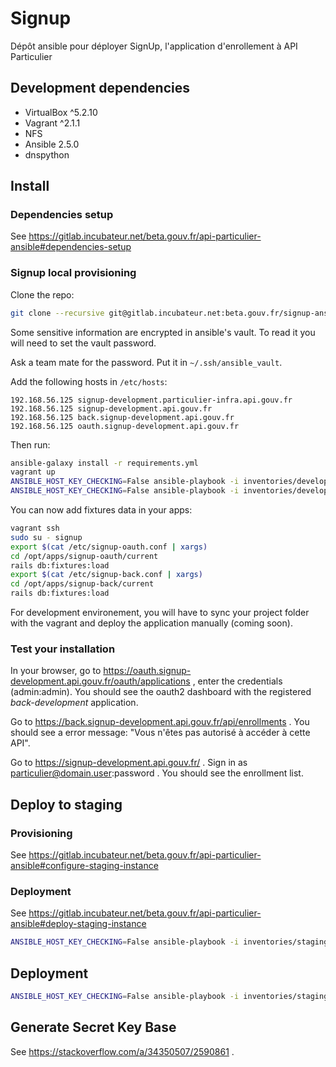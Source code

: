 # Signup

Dépôt ansible pour déployer SignUp, l'application d'enrollement à API Particulier

## Development dependencies

- VirtualBox ^5.2.10
- Vagrant ^2.1.1
- NFS
- Ansible 2.5.0
- dnspython

## Install

### Dependencies setup

See https://gitlab.incubateur.net/beta.gouv.fr/api-particulier-ansible#dependencies-setup

### Signup local provisioning

Clone the repo:

```bash
git clone --recursive git@gitlab.incubateur.net:beta.gouv.fr/signup-ansible.git
```

Some sensitive information are encrypted in ansible's vault. To read it you will need to set the vault password.

Ask a team mate for the password. Put it in `~/.ssh/ansible_vault`.

Add the following hosts in `/etc/hosts`:

```text
192.168.56.125 signup-development.particulier-infra.api.gouv.fr
192.168.56.125 signup-development.api.gouv.fr
192.168.56.125 back.signup-development.api.gouv.fr
192.168.56.125 oauth.signup-development.api.gouv.fr
```

Then run:

```bash
ansible-galaxy install -r requirements.yml
vagrant up
ANSIBLE_HOST_KEY_CHECKING=False ansible-playbook -i inventories/development/hosts configure.yml
ANSIBLE_HOST_KEY_CHECKING=False ansible-playbook -i inventories/development/hosts deploy.yml
```

You can now add fixtures data in your apps:

```bash
vagrant ssh
sudo su - signup
export $(cat /etc/signup-oauth.conf | xargs)
cd /opt/apps/signup-oauth/current
rails db:fixtures:load
export $(cat /etc/signup-back.conf | xargs)
cd /opt/apps/signup-back/current
rails db:fixtures:load
```

For development environement, you will have to sync your project folder with the vagrant and deploy the application manually (coming soon).

### Test your installation

In your browser, go to https://oauth.signup-development.api.gouv.fr/oauth/applications , enter the credentials (admin:admin).
You should see the oauth2 dashboard with the registered *back-development* application.

Go to https://back.signup-development.api.gouv.fr/api/enrollments . You should see a error message: "Vous n'êtes pas autorisé à accéder à cette API".

Go to https://signup-development.api.gouv.fr/ . Sign in as particulier@domain.user:password . You should see the enrollment list.

## Deploy to staging

### Provisioning

See https://gitlab.incubateur.net/beta.gouv.fr/api-particulier-ansible#configure-staging-instance

### Deployment

See https://gitlab.incubateur.net/beta.gouv.fr/api-particulier-ansible#deploy-staging-instance

```bash
ANSIBLE_HOST_KEY_CHECKING=False ansible-playbook -i inventories/staging/hosts configure.yml
```

## Deployment

```bash
ANSIBLE_HOST_KEY_CHECKING=False ansible-playbook -i inventories/staging/hosts deploy.yml
```

## Generate Secret Key Base

See https://stackoverflow.com/a/34350507/2590861 .
